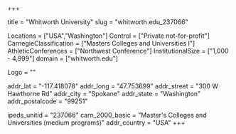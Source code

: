 
+++

title = "Whitworth University"
slug = "whitworth.edu_237066"

Locations = ["USA","Washington"]
Control = ["Private not-for-profit"]
CarnegieClassification = ["Masters Colleges and Universities I"]
AthleticConferences = ["Northwest Conference"]
InstitutionalSize = ["1,000 - 4,999"]
domain = ["whitworth.edu"]

Logo = ""

addr_lat = "-117.418078"
addr_long = "47.753699"
addr_street = "300 W Hawthorne Rd"
addr_city = "Spokane"
addr_state = "Washington"
addr_postalcode = "99251"

ipeds_unitid = "237066"
carn_2000_basic = "Master's Colleges and Universities (medium programs)"
addr_country = "USA"
+++
    

